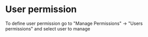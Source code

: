 # User permission

To define user permission go to "Manage Permissions" -> "Users permissions" and select user to manage
